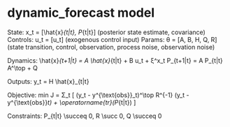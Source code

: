 # dynamic_forecast model

State: x_t = [\hat{x}_{t|t}, P_{t|t}] (posterior state estimate, covariance)
Controls: u_t = [u_t] (exogenous control input) Params: θ = [A, B, H, Q, R]
(state transition, control, observation, process noise, observation noise)

Dynamics: \hat{x}_{t+1|t} = A \hat{x}_{t|t} + B u_t + ξ^x_t P_{t+1|t} = A
P_{t|t} A^\top + Q

Outputs: y_t = H \hat{x}_{t|t}

Objective: min J = Σ_t [ (y_t - y^{\text{obs}}_t)^\top R^{-1} (y_t -
y^{\text{obs}}_t) + \operatorname{tr}(P_{t|t}) ]

Constraints: P_{t|t} \succeq 0, R \succ 0, Q \succeq 0
